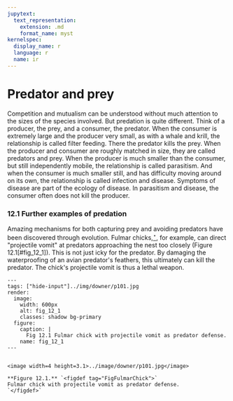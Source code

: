 ```yaml
---
jupytext:
  text_representation:
    extension: .md
    format_name: myst
kernelspec:
  display_name: r
  language: r
  name: ir
---
```


# Predator and prey

Competition and mutualism can be understood without much attention to the sizes
of the species involved. But predation is quite different. Think of a producer,
the prey, and a consumer, the predator. When the consumer is extremely large and
the producer very small, as with a whale and krill, the relationship is called
filter feeding. There the predator kills the prey. When the producer and
consumer are roughly matched in size, they are called predators and prey. When
the producer is much smaller than the consumer, but still independently mobile,
the relationship is called parasitism. And when the consumer is much smaller
still, and has difficulty moving around on its own, the relationship is called
infection and disease. Symptoms of disease are part of the ecology of disease.
In parasitism and disease, the consumer often does not kill the producer.

### 12.1 Further examples of predation

Amazing mechanisms for both capturing prey and avoiding predators have
been discovered through evolution.
Fulmar chicks,[$^\star$](https://en.wikipedia.org/wiki/Fulmar), for example, can direct
"projectile vomit" at predators approaching the nest too closely
(Figure 12.1[#fig_12_1]). This is not just icky for the predator. By
damaging the waterproofing of an avian predator's feathers, this ultimately can
kill the predator. The chick's projectile vomit is thus a lethal weapon.

```{figure} 
---
tags: ["hide-input"]../img/downer/p101.jpg
render:
  image:
    width: 600px
    alt: fig_12_1
    classes: shadow bg-primary
  figure:
    caption: |
      Fig 12.1 Fulmar chick with projectile vomit as predator defense.
    name: fig_12_1
---


<image width=4 height=3.1>../image/downer/p101.jpg</image>

**Figure 12.1.** `<figdef tag="FigFulmarChick">`
Fulmar chick with projectile vomit as predator defense.
`</figdef>`